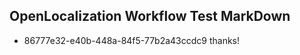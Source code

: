 ## OpenLocalization Workflow Test MarkDown
* 86777e32-e40b-448a-84f5-77b2a43ccdc9 thanks!

<!--HONumber=Aug16_HO1-->


